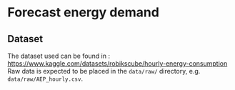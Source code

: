 # Forecast energy demand

## Dataset
The dataset used can be found in : https://www.kaggle.com/datasets/robikscube/hourly-energy-consumption
Raw data is expected to be placed in the `data/raw/` directory,  e.g. `data/raw/AEP_hourly.csv`.
